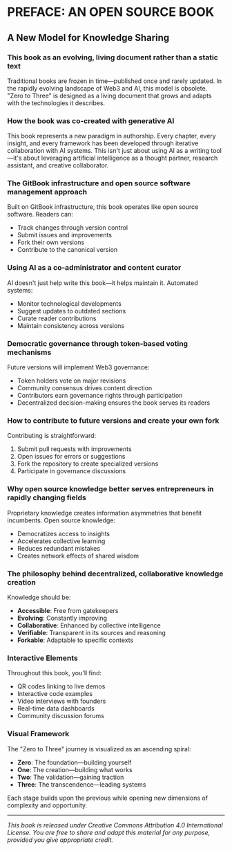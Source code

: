 # PREFACE: AN OPEN SOURCE BOOK

## A New Model for Knowledge Sharing

### This book as an evolving, living document rather than a static text

Traditional books are frozen in time—published once and rarely updated. In the rapidly evolving landscape of Web3 and AI, this model is obsolete. "Zero to Three" is designed as a living document that grows and adapts with the technologies it describes.

### How the book was co-created with generative AI

This book represents a new paradigm in authorship. Every chapter, every insight, and every framework has been developed through iterative collaboration with AI systems. This isn't just about using AI as a writing tool—it's about leveraging artificial intelligence as a thought partner, research assistant, and creative collaborator.

### The GitBook infrastructure and open source software management approach

Built on GitBook infrastructure, this book operates like open source software. Readers can:
- Track changes through version control
- Submit issues and improvements
- Fork their own versions
- Contribute to the canonical version

### Using AI as a co-administrator and content curator

AI doesn't just help write this book—it helps maintain it. Automated systems:
- Monitor technological developments
- Suggest updates to outdated sections
- Curate reader contributions
- Maintain consistency across versions

### Democratic governance through token-based voting mechanisms

Future versions will implement Web3 governance:
- Token holders vote on major revisions
- Community consensus drives content direction
- Contributors earn governance rights through participation
- Decentralized decision-making ensures the book serves its readers

### How to contribute to future versions and create your own fork

Contributing is straightforward:
1. Submit pull requests with improvements
2. Open issues for errors or suggestions
3. Fork the repository to create specialized versions
4. Participate in governance discussions

### Why open source knowledge better serves entrepreneurs in rapidly changing fields

Proprietary knowledge creates information asymmetries that benefit incumbents. Open source knowledge:
- Democratizes access to insights
- Accelerates collective learning
- Reduces redundant mistakes
- Creates network effects of shared wisdom

### The philosophy behind decentralized, collaborative knowledge creation

Knowledge should be:
- **Accessible**: Free from gatekeepers
- **Evolving**: Constantly improving
- **Collaborative**: Enhanced by collective intelligence
- **Verifiable**: Transparent in its sources and reasoning
- **Forkable**: Adaptable to specific contexts

### Interactive Elements

Throughout this book, you'll find:
- QR codes linking to live demos
- Interactive code examples
- Video interviews with founders
- Real-time data dashboards
- Community discussion forums

### Visual Framework

The "Zero to Three" journey is visualized as an ascending spiral:
- **Zero**: The foundation—building yourself
- **One**: The creation—building what works
- **Two**: The validation—gaining traction
- **Three**: The transcendence—leading systems

Each stage builds upon the previous while opening new dimensions of complexity and opportunity.

---

*This book is released under Creative Commons Attribution 4.0 International License. You are free to share and adapt this material for any purpose, provided you give appropriate credit.*